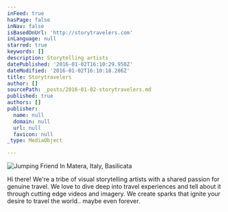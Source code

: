 ```yaml
---
inFeed: true
hasPage: false
inNav: false
isBasedOnUrl: 'http://storytravelers.com'
inLanguage: null
starred: true
keywords: []
description: Storytelling artists
datePublished: '2016-01-02T16:10:29.950Z'
dateModified: '2016-01-02T16:10:18.286Z'
title: Storytravelers
author: []
sourcePath: _posts/2016-01-02-storytravelers.md
published: true
authors: []
publisher:
  name: null
  domain: null
  url: null
  favicon: null
_type: MediaObject

---
```

![Jumping Friend In Matera, Italy, Basilicata](https://s3-us-west-2.amazonaws.com/the-grid-img/p/3fcc0f423c444c44634dbcf14966d624c2f56e43.jpg)

Hi there! We're a tribe of visual storytelling artists with a shared passion for genuine travel. We love to dive deep into travel experiences and tell about it through cutting edge videos and imagery. We create sparks that ignite your desire to travel the world.. maybe even forever.